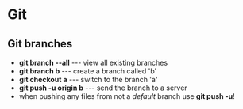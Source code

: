 # Git
## Git branches
* **git branch --all** --- view all existing branches
* **git branch b** --- create a branch called 'b'
* **git checkout a** --- switch to the branch 'a'
* **git push -u origin b** --- send the branch to a server
* when pushing any files from not a *default* branch use **git push -u**!

